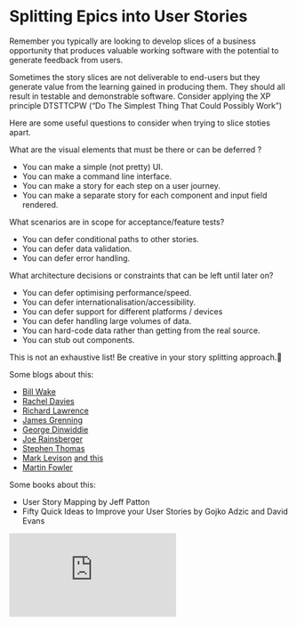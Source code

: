 # Splitting Epics into User Stories

Remember you typically are looking to develop slices of a business opportunity that produces valuable working software with the potential to generate feedback from users.
 
 Sometimes the story slices are not deliverable to end-users but they generate value from the learning gained in producing them. They should all result in testable and demonstrable software. Consider applying the XP principle DTSTTCPW (“Do The Simplest Thing That Could Possibly Work”)

Here are some useful questions to consider when trying to slice stoties apart.

What are the visual elements that must be there or can be deferred ?
  * You can make a simple (not pretty) UI.
  * You can make a command line interface.
  * You can make a story for each step on a user journey.
  * You can make a separate story for each component and input field rendered.

What scenarios are in scope for acceptance/feature tests?
  * You can defer conditional paths to other stories.
  * You can defer data validation.
  * You can defer error handling.

What architecture decisions or constraints that can be left until later on?
  * You can defer optimising performance/speed.
  * You can defer internationalisation/accessibility.
  * You can defer support for different platforms / devices
  * You can defer handling large volumes of data.
  * You can hard-code data rather than getting from the real source.
  * You can stub out components.

This is not an exhaustive list! Be creative in your story splitting approach.

Some blogs about this:

   * [Bill Wake](http://xp123.com/articles/twenty-ways-to-split-stories) 
  * [Rachel Davies](http://agilecoach.typepad.com/agile-coaching/2010/09/ideas-for-slicing-user-stories.html)
  * [Richard Lawrence](http://www.richardlawrence.info/2009/10/28/patterns-for-splitting-user-stories)
  * [James Grenning](http://blog.wingman-sw.com/archives/48)
  * [George Dinwiddie](http://idiacomputing.com/pub/UserStories.pdf)
  * [Joe Rainsberger](http://www.jbrains.ca/permalink/how-youll-probably-learn-to-split-features)
  * [Stephen Thomas](http://agile-management.com/wordpress/splitting-user-stories)
  * [Mark Levison](http://agilepainrelief.com/notesfromatooluser/2010/09/story-slicing-how-small-is-enough.html) [and this](http://agilepainrelief.comnotesfromatooluser/2010/12/more-notes-on-story-splitting.html)
  * [Martin Fowler](http://martinfowler.com/bliki/ConversationalStories.html)

Some books about this:

  * User Story Mapping by Jeff Patton
  * Fifty Quick Ideas to Improve your User Stories by Gojko Adzic and David Evans

![Tracking pixel](https://githubanalytics.herokuapp.com/course/pills/splitting_stories.md)
